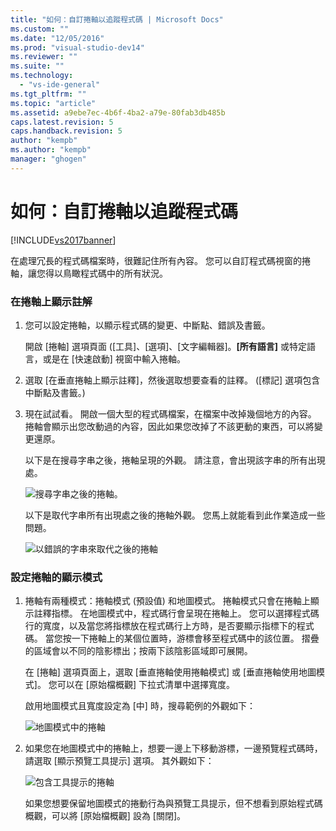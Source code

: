 ```yaml
---
title: "如何：自訂捲軸以追蹤程式碼 | Microsoft Docs"
ms.custom: ""
ms.date: "12/05/2016"
ms.prod: "visual-studio-dev14"
ms.reviewer: ""
ms.suite: ""
ms.technology: 
  - "vs-ide-general"
ms.tgt_pltfrm: ""
ms.topic: "article"
ms.assetid: a9ebe7ec-4b6f-4ba2-a79e-80fab3db485b
caps.latest.revision: 5
caps.handback.revision: 5
author: "kempb"
ms.author: "kempb"
manager: "ghogen"
---
```

# 如何：自訂捲軸以追蹤程式碼
[!INCLUDE[vs2017banner](../code-quality/includes/vs2017banner.md)]

在處理冗長的程式碼檔案時，很難記住所有內容。  您可以自訂程式碼視窗的捲軸，讓您得以鳥瞰程式碼中的所有狀況。  
  
### 在捲軸上顯示註解  
  
1.  您可以設定捲軸，以顯示程式碼的變更、中斷點、錯誤及書籤。  
  
     開啟 \[捲軸\] 選項頁面 \(\[工具\]、\[選項\]、\[文字編輯器\]。**\[所有語言\]** 或特定語言，或是在 \[快速啟動\] 視窗中輸入捲軸。  
  
2.  選取 \[在垂直捲軸上顯示註釋\]，然後選取想要查看的註釋。  \(\[標記\] 選項包含中斷點及書籤。\)  
  
3.  現在試試看。  開啟一個大型的程式碼檔案，在檔案中改掉幾個地方的內容。  捲軸會顯示出您改動過的內容，因此如果您改掉了不該更動的東西，可以將變更還原。  
  
     以下是在搜尋字串之後，捲軸呈現的外觀。  請注意，會出現該字串的所有出現處。  
  
     ![搜尋字串之後的捲軸。](../ide/media/enhancedscrollbarsearch.png "EnhancedScrollbarSearch")  
  
     以下是取代字串所有出現處之後的捲軸外觀。  您馬上就能看到此作業造成一些問題。  
  
     ![以錯誤的字串來取代之後的捲軸](../ide/media/enhancedscrollbarreplace.png "EnhancedScrollbarReplace")  
  
### 設定捲軸的顯示模式  
  
1.  捲軸有兩種模式：捲軸模式 \(預設值\) 和地圖模式。  捲軸模式只會在捲軸上顯示註釋指標。  在地圖模式中，程式碼行會呈現在捲軸上。  您可以選擇程式碼行的寬度，以及當您將指標放在程式碼行上方時，是否要顯示指標下的程式碼。  當您按一下捲軸上的某個位置時，游標會移至程式碼中的該位置。  摺疊的區域會以不同的陰影標出；按兩下該陰影區域即可展開。  
  
     在 \[捲軸\] 選項頁面上，選取 \[垂直捲軸使用捲軸模式\] 或 \[垂直捲軸使用地圖模式\]。  您可以在 \[原始檔概觀\] 下拉式清單中選擇寬度。  
  
     啟用地圖模式且寬度設定為 \[中\] 時，搜尋範例的外觀如下：  
  
     ![地圖模式中的捲軸](../ide/media/enhancedscrollbar.png "EnhancedScrollbar")  
  
2.  如果您在地圖模式中的捲軸上，想要一邊上下移動游標，一邊預覽程式碼時，請選取 \[顯示預覽工具提示\] 選項。  其外觀如下：  
  
     ![包含工具提示的捲軸](../ide/media/enhancedscrollbarsearchtooltip.png "EnhancedScrollbarSearchTooltip")  
  
     如果您想要保留地圖模式的捲動行為與預覽工具提示，但不想看到原始程式碼概觀，可以將 \[原始檔概觀\] 設為 \[關閉\]。